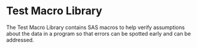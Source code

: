 # Test Macro Library

The Test Macro Library contains SAS macros to help verify assumptions about the data in a program so that errors can be spotted early and can be addressed. 
